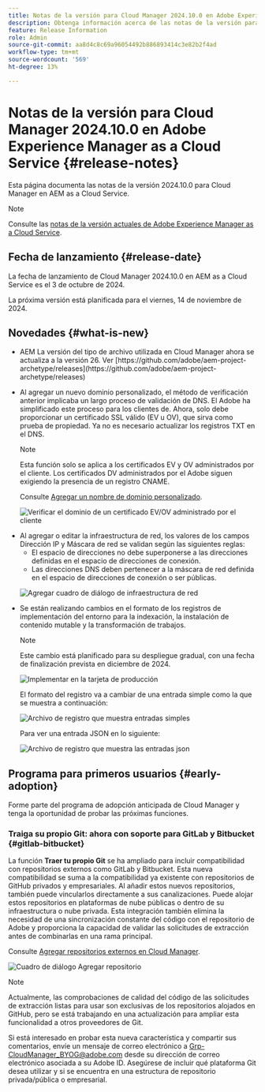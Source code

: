 ```yaml
---
title: Notas de la versión para Cloud Manager 2024.10.0 en Adobe Experience Manager as a Cloud Service
description: Obtenga información acerca de las notas de la versión para Cloud Manager 2024.10.0 en AEM as a Cloud Service.
feature: Release Information
role: Admin
source-git-commit: aa8d4c8c69a96054492b886893414c3e82b2f4ad
workflow-type: tm+mt
source-wordcount: '569'
ht-degree: 13%

---
```


# Notas de la versión para Cloud Manager 2024.10.0 en Adobe Experience Manager as a Cloud Service {#release-notes}

Esta página documenta las notas de la versión 2024.10.0 para Cloud Manager en AEM as a Cloud Service.

>[!NOTE]
>
>Consulte las [notas de la versión actuales de Adobe Experience Manager as a Cloud Service](/help/release-notes/release-notes-cloud/release-notes-current.md).

## Fecha de lanzamiento {#release-date}

La fecha de lanzamiento de Cloud Manager 2024.10.0 en AEM as a Cloud Service es el 3 de octubre de 2024.

La próxima versión está planificada para el viernes, 14 de noviembre de 2024.

## Novedades {#what-is-new}

* <!-- BOTH CS & AMS --> AEM La versión del tipo de archivo utilizada en Cloud Manager ahora se actualiza a la versión 26. Ver [https://github.com/adobe/aem-project-archetype/releases](https://github.com/adobe/aem-project-archetype/releases)

<!-- (CMGR-59817) -->

* <!-- CS ONLY --> Al agregar un nuevo dominio personalizado, el método de verificación anterior implicaba un largo proceso de validación de DNS. El Adobe ha simplificado este proceso para los clientes de. Ahora, solo debe proporcionar un certificado SSL válido (EV u OV), que sirva como prueba de propiedad. Ya no es necesario actualizar los registros TXT en el DNS.

  >[!NOTE]
  >
  >Esta función solo se aplica a los certificados EV y OV administrados por el cliente. Los certificados DV administrados por el Adobe siguen exigiendo la presencia de un registro CNAME.

  Consulte [Agregar un nombre de dominio personalizado](/help/implementing/cloud-manager/custom-domain-names/add-custom-domain-name.md).

  ![Verificar el dominio de un certificado EV/OV administrado por el cliente](/help/implementing/cloud-manager/assets/verify-domain-customer-managed-step.png)

* <!-- CS ONLY --> Al agregar o editar la infraestructura de red, los valores de los campos Dirección IP y Máscara de red se validan según las siguientes reglas:

   * El espacio de direcciones no debe superponerse a las direcciones definidas en el espacio de direcciones de conexión.
   * Las direcciones DNS deben pertenecer a la máscara de red definida en el espacio de direcciones de conexión o ser públicas.

  ![Agregar cuadro de diálogo de infraestructura de red](/help/implementing/cloud-manager/release-notes/assets/network-infrastructure-add.png)

* <!-- CS ONLY --> Se están realizando cambios en el formato de los registros de implementación del entorno para la indexación, la instalación de contenido mutable y la transformación de trabajos.

  >[!NOTE]
  >
  >Este cambio está planificado para su despliegue gradual, con una fecha de finalización prevista en diciembre de 2024.

  ![Implementar en la tarjeta de producción](/help/implementing/cloud-manager/release-notes/assets/deploy-to-production-card.png)

  El formato del registro va a cambiar de una entrada simple como la que se muestra a continuación:

  ![Archivo de registro que muestra entradas simples](/help/implementing/cloud-manager/release-notes/assets/log-file-simple-entry.png)

  Para ver una entrada JSON en lo siguiente:

  ![Archivo de registro que muestra las entradas json](/help/implementing/cloud-manager/release-notes/assets/log-file-json-entry.png)


## Programa para primeros usuarios {#early-adoption}

Forme parte del programa de adopción anticipada de Cloud Manager y tenga la oportunidad de probar las próximas funciones.

### Traiga su propio Git: ahora con soporte para GitLab y Bitbucket {#gitlab-bitbucket}

<!-- BOTH CS & AMS -->

La función **Traer tu propio Git** se ha ampliado para incluir compatibilidad con repositorios externos como GitLab y Bitbucket. Esta nueva compatibilidad se suma a la compatibilidad ya existente con repositorios de GitHub privados y empresariales. Al añadir estos nuevos repositorios, también puede vincularlos directamente a sus canalizaciones. Puede alojar estos repositorios en plataformas de nube públicas o dentro de su infraestructura o nube privada. Esta integración también elimina la necesidad de una sincronización constante del código con el repositorio de Adobe y proporciona la capacidad de validar las solicitudes de extracción antes de combinarlas en una rama principal.

Consulte [Agregar repositorios externos en Cloud Manager](/help/implementing/cloud-manager/managing-code/external-repositories.md).

![Cuadro de diálogo Agregar repositorio](/help/implementing/cloud-manager/release-notes/assets/repositories-add-release-notes.png)

>[!NOTE]
>
>Actualmente, las comprobaciones de calidad del código de las solicitudes de extracción listas para usar son exclusivas de los repositorios alojados en GitHub, pero se está trabajando en una actualización para ampliar esta funcionalidad a otros proveedores de Git.

Si está interesado en probar esta nueva característica y compartir sus comentarios, envíe un mensaje de correo electrónico a [Grp-CloudManager_BYOG@adobe.com](mailto:Grp-CloudManager_BYOG@adobe.com) desde su dirección de correo electrónico asociada a su Adobe ID. Asegúrese de incluir qué plataforma Git desea utilizar y si se encuentra en una estructura de repositorio privada/pública o empresarial.


<!-- ## Bug fixes




## Known Issues {#known-issues} -->
